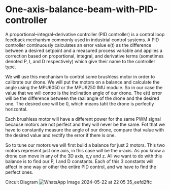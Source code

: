 # One-axis-balance-beam-with-PID-controller

A proportional–integral–derivative controller (PID controller) is a control loop feedback mechanism commonly used in industrial control systems. A PID controller continuously calculates an error value e(t) as the difference between a desired setpoint and a measured process variable and applies a correction based on proportional, integral, and derivative terms (sometimes denoted P, I, and D respectively) which give their name to the controller type.

We will use this mechanism to control some brushless motor in order to calibrate our drone. We will put the motors on a balance and calculate the angle using the MPU6050 or the MPU9250 IMU module. So in our case the value that we will contro is the inclination angle of our drone. The e(t) error will be the difference between the raal angle of the drone and the desired one. The desired one will be 0, which means taht the drone is perfectly horizontal.

Each brushless motor will have a different power for the same PWM signal because motors are not perfect and they will never be the same. Fot that we have to constantly measure the angle of our drone, compare that value with the desired value and rectify the error if there is one.

So to tune our motors we will first build a balance for just 2 motors. This two motors represent just one axis, in this case will be the x-axis. As you know a drone can move in any of the 3D axis, x,y and z. All we want to do with this balance is to find our P, I and D constants. Each of this 3 constants will affect in one way or other the entire PID control, and we have to find the perfect ones.

Circuit Diagram
![WhatsApp Image 2024-05-22 at 22 05 35_eefd2ffc](https://github.com/MahmoudElbhrawy/One-axis-balance-beam-with-PID-controller/assets/110239321/9f86c473-2951-424e-8210-4303c75e98af)

